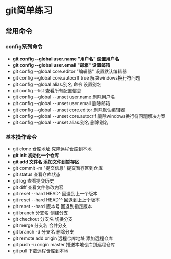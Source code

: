 # git简单练习
## 常用命令
### config系列命令
- **git config --global user.name "用户名" 设置用户名**
- **git config --global user.email "邮箱" 设置邮箱**
- git config --global core.editor "编辑器" 设置默认编辑器   
- git config --global core.autocrlf true 解决windows换行符问题
- git config --global alias.别名 命令 设置别名
- git config --list 查看所有配置信息
- git config --global --unset user.name 删除用户名
- git config --global --unset user.email 删除邮箱
- git config --global --unset core.editor 删除默认编辑器
- git config --global --unset core.autocrlf 删除windows换行符问题解决方案
- git config --global --unset alias.别名 删除别名
### 基本操作命令
- git clone 仓库地址 克隆远程仓库到本地
- **git init 初始化一个仓库**
- **git add 文件名 添加文件到暂存区**
- git commit -m "提交信息" 提交暂存区到仓库
- git status 查看仓库状态
- git log 查看提交历史
- git diff 查看文件修改内容
- git reset --hard HEAD^ 回退到上一个版本
- git reset --hard HEAD^^ 回退到上上个版本
- git reset --hard 版本号 回退到指定版本
- git branch 分支名 创建分支
- git checkout 分支名 切换分支
- git merge 分支名 合并分支
- git branch -d 分支名 删除分支
- git remote add origin 远程仓库地址 添加远程仓库
- git push -u origin master 推送本地仓库到远程仓库
- git pull 下载远程仓库到本地